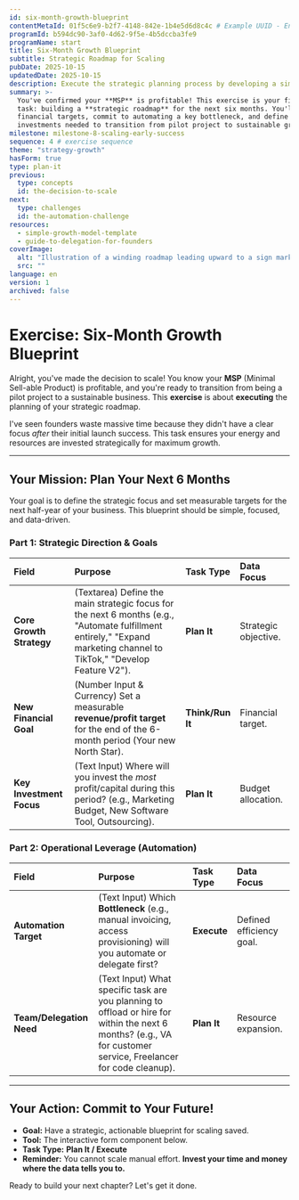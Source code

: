 ```yaml
---
id: six-month-growth-blueprint
contentMetaId: 01f5c6e9-b2f7-4148-842e-1b4e5d6d8c4c # Example UUID - Ensure uniqueness
programId: b594dc90-3af0-4d62-9f5e-4b5dccba3fe9
programName: start
title: Six-Month Growth Blueprint
subtitle: Strategic Roadmap for Scaling
pubDate: 2025-10-15
updatedDate: 2025-10-15
description: Execute the strategic planning process by developing a simple roadmap for the next phase of growth, focusing on automation, team needs, and measurable financial goals.
summary: >-
  You've confirmed your **MSP** is profitable! This exercise is your final planning
  task: building a **strategic roadmap** for the next six months. You'll set new
  financial targets, commit to automating a key bottleneck, and define the
  investments needed to transition from pilot project to sustainable growth.
milestone: milestone-8-scaling-early-success
sequence: 4 # exercise sequence
theme: "strategy-growth"
hasForm: true
type: plan-it
previous:
  type: concepts
  id: the-decision-to-scale
next:
  type: challenges
  id: the-automation-challenge
resources:
  - simple-growth-model-template
  - guide-to-delegation-for-founders
coverImage:
  alt: "Illustration of a winding roadmap leading upward to a sign marked 'Growth'."
  src: ""
language: en
version: 1
archived: false
---
```


# Exercise: Six-Month Growth Blueprint

Alright, you've made the decision to scale! You know your **MSP** (Minimal Sell-able Product) is profitable, and you're ready to transition from being a pilot project to a sustainable business. This **exercise** is about **executing** the planning of your strategic roadmap.

I've seen founders waste massive time because they didn't have a clear focus *after* their initial launch success. This task ensures your energy and resources are invested strategically for maximum growth.

---

## Your Mission: Plan Your Next 6 Months

Your goal is to define the strategic focus and set measurable targets for the next half-year of your business. This blueprint should be simple, focused, and data-driven.

### Part 1: Strategic Direction & Goals

| Field | Purpose | Task Type | Data Focus |
| :--- | :--- | :--- | :--- |
| **Core Growth Strategy** | (Textarea) Define the main strategic focus for the next 6 months (e.g., "Automate fulfillment entirely," "Expand marketing channel to TikTok," "Develop Feature V2"). | **Plan It** | Strategic objective. |
| **New Financial Goal** | (Number Input & Currency) Set a measurable **revenue/profit target** for the end of the 6-month period (Your new North Star). | **Think/Run It** | Financial target. |
| **Key Investment Focus** | (Text Input) Where will you invest the *most* profit/capital during this period? (e.g., Marketing Budget, New Software Tool, Outsourcing). | **Plan It** | Budget allocation. |

### Part 2: Operational Leverage (Automation)

| Field | Purpose | Task Type | Data Focus |
| :--- | :--- | :--- | :--- |
| **Automation Target** | (Text Input) Which **Bottleneck** (e.g., manual invoicing, access provisioning) will you automate or delegate first? | **Execute** | Defined efficiency goal. |
| **Team/Delegation Need** | (Text Input) What specific task are you planning to offload or hire for within the next 6 months? (e.g., VA for customer service, Freelancer for code cleanup). | **Plan It** | Resource expansion. |

---

## Your Action: Commit to Your Future!

* **Goal:** Have a strategic, actionable blueprint for scaling saved.
* **Tool:** The interactive form component below.
* **Task Type:** **Plan It / Execute**
* **Reminder:** You cannot scale manual effort. **Invest your time and money where the data tells you to.**

Ready to build your next chapter? Let's get it done.